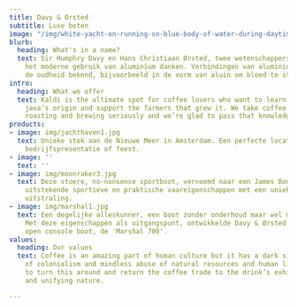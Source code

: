 ```yaml
---
title: Davy & Orsted
subtitle: Luxe boten
image: "/img/white-yacht-on-running-on-blue-body-of-water-during-daytime-163236.jpg"
blurb:
  heading: What's in a name?
  text: Sir Humphry Davy en Hans Christiaan Ørsted, twee wetenschappers aan wie we
    het moderne gebruik van aluminium danken. Verbindingen van aluminium zijn al uit
    de oudheid bekend, bijvoorbeeld in de vorm van aluin om bloed te stelpen.
intro:
  heading: What we offer
  text: Kaldi is the ultimate spot for coffee lovers who want to learn about their
    java’s origin and support the farmers that grew it. We take coffee production,
    roasting and brewing seriously and we’re glad to pass that knowledge to anyone.
products:
- image: img/jachthaven1.jpg
  text: Unieke stek aan de Nieuwe Meer in Amsterdam. Een perfecte locatie voor een
    bedrijfspresentatie of feest.
- image: ''
  text: ''
- image: img/moonraker3.jpg
  text: Deze stoere, no-nonsense sportboot, vernoemd naar een James Bond film, combineert
    uitstekende sportieve en praktische vaareigenschappen met een unieke hightech
    uitstraling.
- image: img/marshal1.jpg
  text: Een degelijke alleskunner, een boot zonder onderhoud maar wel met veel ruimte.
    Met deze eigenschappen als uitgangspunt, ontwikkelde Davy & Ørsted deze stoere
    open console boot, de 'Marshal 700'.
values:
  heading: Our values
  text: Coffee is an amazing part of human culture but it has a dark side too – one
    of colonialism and mindless abuse of natural resources and human lives. We want
    to turn this around and return the coffee trade to the drink’s exhilarating, empowering
    and unifying nature.

---
```

